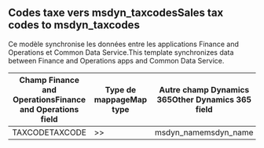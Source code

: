 ## <a name="sales-tax-codes-to-msdyn_taxcodes"></a><span data-ttu-id="dd166-101">Codes taxe vers msdyn_taxcodes</span><span class="sxs-lookup"><span data-stu-id="dd166-101">Sales tax codes to msdyn_taxcodes</span></span>

<span data-ttu-id="dd166-102">Ce modèle synchronise les données entre les applications Finance and Operations et Common Data Service.</span><span class="sxs-lookup"><span data-stu-id="dd166-102">This template synchronizes data between Finance and Operations apps and Common Data Service.</span></span>

<span data-ttu-id="dd166-103">Champ Finance and Operations</span><span class="sxs-lookup"><span data-stu-id="dd166-103">Finance and Operations field</span></span> | <span data-ttu-id="dd166-104">Type de mappage</span><span class="sxs-lookup"><span data-stu-id="dd166-104">Map type</span></span> | <span data-ttu-id="dd166-105">Autre champ Dynamics 365</span><span class="sxs-lookup"><span data-stu-id="dd166-105">Other Dynamics 365 field</span></span> | <span data-ttu-id="dd166-106">Valeur par défaut</span><span class="sxs-lookup"><span data-stu-id="dd166-106">Default value</span></span>
---|---|---|---
<span data-ttu-id="dd166-107">TAXCODE</span><span class="sxs-lookup"><span data-stu-id="dd166-107">TAXCODE</span></span> | >> | <span data-ttu-id="dd166-108">msdyn_name</span><span class="sxs-lookup"><span data-stu-id="dd166-108">msdyn_name</span></span> | 
